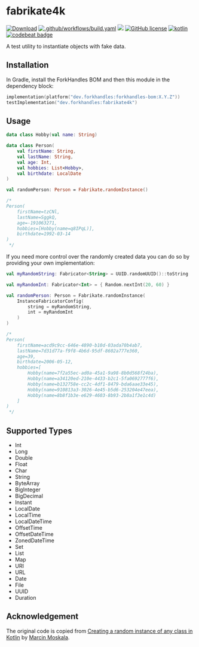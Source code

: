 # fabrikate4k

<a href="https://bintray.com/fork-handles/maven/forkhandles-bom/_latestVersion"><img alt="Download" src="https://api.bintray.com/packages/fork-handles/maven/forkhandles-bom/images/download.svg"></a>
[![.github/workflows/build.yaml](https://github.com/fork-handles/forkhandles/actions/workflows/build.yaml/badge.svg)](https://github.com/fork-handles/forkhandles/actions/workflows/build.yaml)
<a href="https://codecov.io/gh/fork-handles/forkhandles"><img src="https://codecov.io/gh/fork-handles/forkhandles/branch/trunk/graph/badge.svg"/></a>
<a href="http//www.apache.org/licenses/LICENSE-2.0"><img alt="GitHub license" src="https://img.shields.io/badge/license-Apache%20License%202.0-blue.svg?style=flat"></a>
<a href="http://kotlinlang.org"><img alt="kotlin" src="https://img.shields.io/badge/kotlin-1.4-blue.svg"></a>
<a href="https://codebeat.co/projects/github-com-fork-handles-forkhandles-trunk"><img alt="codebeat badge" src="https://codebeat.co/badges/5b369ed4-af27-46f4-ad9c-a307d900617e"></a>

A test utility to instantiate objects with fake data.

## Installation
In Gradle, install the ForkHandles BOM and then this module in the dependency block:

```kotlin
implementation(platform("dev.forkhandles:forkhandles-bom:X.Y.Z"))
testImplementation("dev.forkhandles:fabrikate4k")
```

## Usage

```kotlin
data class Hobby(val name: String)

data class Person(
    val firstName: String,
    val lastName: String,
    val age: Int,
    val hobbies: List<Hobby>,
    val birthdate: LocalDate
)

val randomPerson: Person = Fabrikate.randomInstance()

/*
Person(
    firstName=tzCNl, 
    lastName=SggkQ, 
    age=-191063271, 
    hobbies=[Hobby(name=q8IPqL)], 
    birthdate=1992-03-14
)
 */
```

If you need more control over the randomly created data you can do so by providing your own implementation:

```kotlin
val myRandomString: Fabricator<String> = UUID.randomUUID()::toString

val myRandomInt: Fabricator<Int> = { Random.nextInt(20, 60) }

val randomPerson: Person = Fabrikate.randomInstance(
    InstanceFabricatorConfig(
        string = myRandomString,
        int = myRandomInt
    )
)

/*
Person(
    firstName=acd9c9cc-646e-4890-b10d-03ada70b4ab7,
    lastName=7d31d77a-f9f8-4b6d-95df-8602a777e360, 
    age=39, 
    birthdate=2006-05-12,
    hobbies=[
        Hobby(name=7f2a55ec-ad0a-45a1-9a98-8b0d568f24ba), 
        Hobby(name=a34120ed-210e-4433-b2c1-5fa0692777f6), 
        Hobby(name=b132758e-cc2c-4df1-8479-bda6aae33e45), 
        Hobby(name=910813a3-3026-4e45-b5d6-253204e47eea), 
        Hobby(name=8b8f1b3e-e629-4603-8b93-2b8a1f3e1c4d)
    ]
)
 */
```

## Supported Types

* Int
* Long
* Double
* Float
* Char
* String
* ByteArray
* BigInteger
* BigDecimal
* Instant
* LocalDate
* LocalTime
* LocalDateTime
* OffsetTime
* OffsetDateTime
* ZonedDateTime
* Set
* List
* Map
* URI
* URL
* Date
* File
* UUID
* Duration

## Acknowledgement

The original code is copied
from [Creating a random instance of any class in Kotlin](https://blog.kotlin-academy.com/creating-a-random-instance-of-any-class-in-kotlin-b6168655b64a)
by [Marcin Moskala](http://marcinmoskala.com/).
